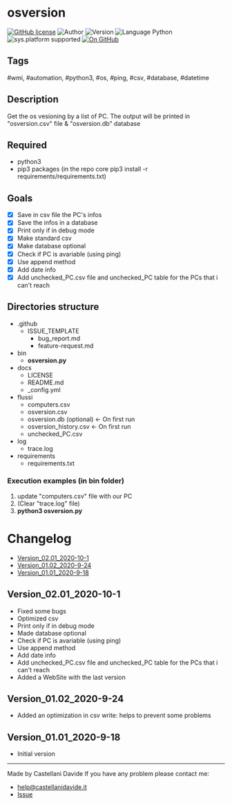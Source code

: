# osversion
[![GitHub license](https://img.shields.io/badge/licence-GNU-green?style=flat)](https://github.com/CastellaniDavide/cpp-osversion/blob/master/LICENSE) ![Author](https://img.shields.io/badge/author-Castellani%20Davide-green?style=flat) ![Version](https://img.shields.io/badge/version-v02.01-blue?style=flat) ![Language Python](https://img.shields.io/badge/language-Python-yellowgreen?style=flat) ![sys.platform supported](https://img.shields.io/badge/OS%20platform%20supported-Windows-blue?style=flat) [![On GitHub](https://img.shields.io/badge/on%20GitHub-True-green?style=flat&logo=github)](https://github.com/CastellaniDavide/osversion)

## Tags
 #wmi, #automation, #python3, #os, #ping, #csv, #database, #datetime

## Description
Get the os vesioning by a list of PC.
The output will be printed in "osversion.csv" file & "osversion.db" database

## Required
 - python3
 - pip3 packages (in the repo core pip3 install -r requirements/requirements.txt)
 
## Goals
 - [x] Save in csv file the PC's infos
 - [x] Save the infos in a database
 - [x] Print only if in debug mode
 - [x] Make standard csv
 - [x] Make database optional
 - [x] Check if PC is avariable (using ping)
 - [x] Use append method
 - [x] Add date info
 - [x] Add unchecked_PC.csv file and unchecked_PC table for the PCs that i can't reach

## Directories structure
 - .github
   - ISSUE_TEMPLATE
     - bug_report.md
     - feature-request.md
 - bin
   - **osversion.py**
 - docs
   - LICENSE
   - README.md
   - _config.yml
 - flussi
   - computers.csv
   - osversion.csv
   - osversion.db (optional) <- On first run
   - osversion_history.csv <- On first run
   - unchecked_PC.csv
 - log
   - trace.log
 - requirements
   - requirements.txt
   
### Execution examples (in bin folder)
 1. update "computers.csv" file with our PC
 2. (Clear "trace.log" file)
 3. **python3 osversion.py**

# Changelog
 - [Version_02.01_2020-10-1](#Version_0201_2020-10-1)
 - [Version_01.02_2020-9-24](#Version_0102_2020-9-24)
 - [Version_01.01_2020-9-18](#Version_0101_2020-9-18)

## Version_02.01_2020-10-1
 - Fixed some bugs
 - Optimized csv
 - Print only if in debug mode
 - Made database optional
 - Check if PC is avariable (using ping)
 - Use append method
 - Add date info
 - Add unchecked_PC.csv file and unchecked_PC table for the PCs that i can't reach
 - Added a WebSite with the last version

## Version_01.02_2020-9-24
 - Added an optimization in csv write: helps to prevent some problems

## Version_01.01_2020-9-18
 - Initial version

---
Made by Castellani Davide 
If you have any problem please contact me:
 - [help@castellanidavide.it](mailto:help@castellanidavide.it)
- [Issue](https://github.com/CastellaniDavide/osversion/issues)
